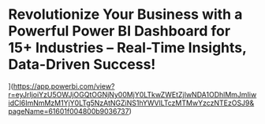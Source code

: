 # Revolutionize Your Business with a Powerful Power BI Dashboard for 15+ Industries – Real-Time Insights, Data-Driven Success!

[](https://github.com/sjpradhan/Dashboards/blob/gh-pages/Images/2022-05-17.png)](https://app.powerbi.com/view?r=eyJrIjoiYzU5OWJjOGQtOGNjNy00MjY0LTkwZWEtZjIwNDA1ODhlMmJmIiwidCI6ImNmMzM1YjY0LTg5NzAtNGZiNS1hYWVlLTczMTMwYzczNTEzOSJ9&pageName=61601f004800b9036737)
